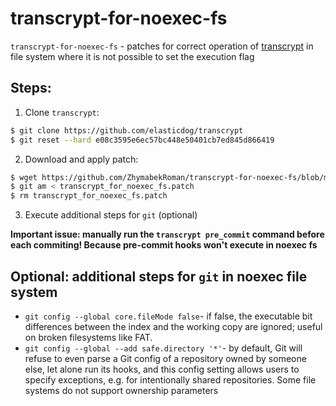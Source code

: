 # transcrypt-for-noexec-fs
`transcrypt-for-noexec-fs` - patches for correct operation of [transcrypt](https://github.com/elasticdog/transcrypt) in file system where it is not possible to set the execution flag

## Steps:
1) Clone `transcrypt`:
```bash
$ git clone https://github.com/elasticdog/transcrypt
$ git reset --hard e08c3595e6ec57bc448e50401cb7ed845d866419
```
2) Download and apply patch:
```bash
$ wget https://github.com/ZhymabekRoman/transcrypt-for-noexec-fs/blob/main/transcrypt_for_noexec_fs.patch?raw=True -O transcrypt_for_noexec_fs.patch
$ git am < transcrypt_for_noexec_fs.patch
$ rm transcrypt_for_noexec_fs.patch
```
3) Execute additional steps for `git` (optional)

**Important issue: manually run the `transcrypt pre_commit` command before each commiting! Because pre-commit hooks won't execute in noexec fs**

## Optional: additional steps for `git` in noexec file system
- `git config --global core.fileMode false`- if false, the executable bit differences between the index and the
       working copy are ignored; useful on broken filesystems like FAT.
- `git config --global --add safe.directory '*'`- by default, Git will refuse to even parse a Git config of a repository owned by someone else, let alone run its hooks, and this config setting allows users to specify exceptions, e.g. for intentionally shared repositories. Some file systems do not support ownership parameters
